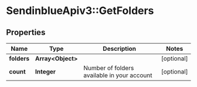 # SendinblueApiv3::GetFolders

## Properties
Name | Type | Description | Notes
------------ | ------------- | ------------- | -------------
**folders** | **Array&lt;Object&gt;** |  | [optional] 
**count** | **Integer** | Number of folders available in your account | [optional] 


